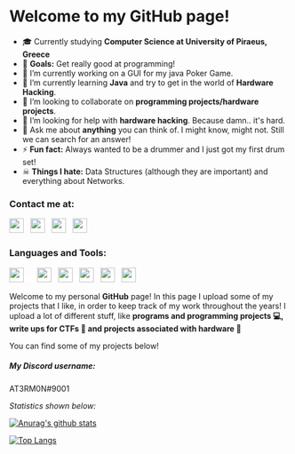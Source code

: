 # Welcome to my GitHub page!

- 🎓 Currently studying <b>Computer Science at University of Piraeus, Greece</b>
- 🚩 <b>Goals:</b> Get really good at programming!
- 🔭 I’m currently working on a GUI for my java Poker Game.
- 🌱 I’m currently learning <b>Java</b> and try to get in the world of <b>Hardware Hacking</b>.
- 👯 I’m looking to collaborate on <b>programming projects/hardware projects</b>.
- 🤔 I’m looking for help with <b>hardware hacking</b>. Because damn.. it's hard.
- 💬 Ask me about <b>anything</b> you can think of. I might know, might not. Still we can search for an answer!
- ⚡ <b>Fun fact:</b> Always wanted to be a drummer and I just got my first drum set!
- ☠  <b>Things I hate:</b> Data Structures (although they are important) and everything about Networks.

### Contact me at:
<p><a href="mailto:john.athanasopoulos.dim@gmail.com"><img src="https://cdn.jsdelivr.net/npm/simple-icons@3.5.0/icons/gmail.svg" width="26px" height="26px"></a><img src="https://github.com/John-Athanasopoulos/Java-Poker/blob/master/Photos/blank.jpg" width="12px" height="12px"><a href="https://www.instagram.com/giannis_.athanasopoulos/"><img src="https://cdn.jsdelivr.net/npm/simple-icons@3.5.0/icons/instagram.svg" width="26px" height="26px"></a><img src="https://github.com/John-Athanasopoulos/Java-Poker/blob/master/Photos/blank.jpg" width="12px" height="26px"><a href="#discord"><img src="https://cdn.jsdelivr.net/npm/simple-icons@3.5.0/icons/discord.svg" width="26px" height="26px"></a><img src="https://github.com/John-Athanasopoulos/Java-Poker/blob/master/Photos/blank.jpg" width="12px" height="26px"><a href="https://www.facebook.com/profile.php?id=100004092593664"><img src="https://cdn.jsdelivr.net/npm/simple-icons@3.5.0/icons/facebook.svg" width="26px" height="26px"></a></p>

### Languages and Tools:

<p><img src="https://cdn.jsdelivr.net/npm/simple-icons@3.5.0/icons/cplusplus.svg" width="26px" height="26px"><img src="https://github.com/John-Athanasopoulos/Java-Poker/blob/master/Photos/blank.jpg" width="12px" height="12px"><img src="https://github.com/John-Athanasopoulos/Java-Poker/blob/master/Photos/blank.jpg" width="12px" height="12px"><img src="https://cdn.jsdelivr.net/npm/simple-icons@3.5.0/icons/python.svg" width="26px" height="26px"><img src="https://github.com/John-Athanasopoulos/Java-Poker/blob/master/Photos/blank.jpg" width="12px" height="12px"><img src="https://cdn.jsdelivr.net/npm/simple-icons@3.5.0/icons/java.svg" width="26px" height="26px"><img src="https://github.com/John-Athanasopoulos/Java-Poker/blob/master/Photos/blank.jpg" width="12px" height="12px"><img src="https://cdn.jsdelivr.net/npm/simple-icons@3.5.0/icons/arduino.svg" width="26px" height="26px"><img src="https://github.com/John-Athanasopoulos/Java-Poker/blob/master/Photos/blank.jpg" width="12px" height="12px"><img src="https://cdn.jsdelivr.net/npm/simple-icons@3.5.0/icons/intellijidea.svg" width="26px" height="26px"><img src="https://github.com/John-Athanasopoulos/Java-Poker/blob/master/Photos/blank.jpg" width="12px" height="12px"><img src="https://cdn.jsdelivr.net/npm/simple-icons@3.5.0/icons/visualstudio.svg" width="26px" height="26px">

Welcome to my personal <b>GitHub</b> page! In this page I upload some of my projects that I like, in order to keep track of my work throughout the years!
I upload a lot of different stuff, like <b>programs and programming projects 💻, write ups for CTFs 🚩 and projects associated with hardware 🔌</b>

You can find some of my projects below!

<h5><a id="discord"></a><b>My Discord username:</b></h5>
AT3RM0N#9001

<i>Statistics shown below:</i>

[![Anurag's github stats](https://github-readme-stats.vercel.app/api?username=John-Athanasopoulos&show_icons=true&theme=dark)](https://github.com/anuraghazra/github-readme-stats)


[![Top Langs](https://github-readme-stats.vercel.app/api/top-langs/?username=John-Athanasopoulos&layout=compact)](https://github.com/anuraghazra/github-readme-stats)
